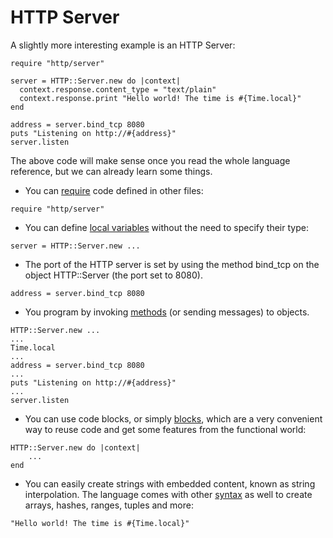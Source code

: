 # HTTP Server

A slightly more interesting example is an HTTP Server:

```crystal
require "http/server"

server = HTTP::Server.new do |context|
  context.response.content_type = "text/plain"
  context.response.print "Hello world! The time is #{Time.local}"
end

address = server.bind_tcp 8080
puts "Listening on http://#{address}"
server.listen
```

The above code will make sense once you read the whole language reference, but we can already learn some things.

* You can [require](../syntax_and_semantics/requiring_files.html) code defined in other files:

```crystal
require "http/server"
```

* You can define [local variables](../syntax_and_semantics/local_variables.html) without the need to specify their type:

```crystal
server = HTTP::Server.new ...
```

* The port of the HTTP server is set by using the method bind_tcp on the object HTTP::Server (the port set to 8080).

```crystal
address = server.bind_tcp 8080
```

* You program by invoking [methods](../syntax_and_semantics/classes_and_methods.html) (or sending messages) to objects.

```crystal
HTTP::Server.new ...
...
Time.local
...
address = server.bind_tcp 8080
...
puts "Listening on http://#{address}"
...
server.listen
```

* You can use code blocks, or simply [blocks](../syntax_and_semantics/blocks_and_procs.html), which are a very convenient way to reuse code and get some features from the functional world:

```crystal
HTTP::Server.new do |context|
    ...
end
```

* You can easily create strings with embedded content, known as string interpolation. The language comes with other [syntax](../syntax_and_semantics/literals.html) as well to create arrays, hashes, ranges, tuples and more:

```crystal
"Hello world! The time is #{Time.local}"
```
